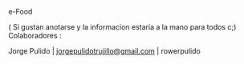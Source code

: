 e-Food


( Si gustan anotarse y la informacion estaria a la mano para todos c;)
Colaboradores : 

Jorge Pulido | jorgepulidotrujillo@gmail.com | rowerpulido
